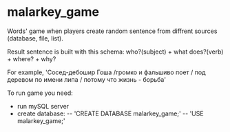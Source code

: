 # malarkey_game
Words' game when players create random sentence from diffrent sources (database, file, list). 

Result sentence is built with this schema: who?(subject) + what does?(verb) + where? + why?

For example, 'Сосед-дебошир Гоша /громко и фальшиво поет / под деревом по имени липа / потому что жизнь - борьба'

To run game you need:
- run mySQL server
- create database:
   -- 'CREATE DATABASE malarkey_game;'
   -- 'USE malarkey_game;'
